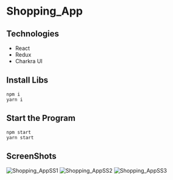 # Shopping_App

## Technologies
- React
- Redux
- Charkra UI

## Install Libs
``` 
npm i 
yarn i 
```
## Start the Program
```
npm start
yarn start
```

## ScreenShots

![Shopping_AppSS1](https://user-images.githubusercontent.com/60034063/148550968-672b53d9-0eda-461d-995e-f3eb8f917722.PNG)
![Shopping_AppSS2](https://user-images.githubusercontent.com/60034063/148550971-34d4af80-73bb-4f7b-8b26-4487a087faef.PNG)
![Shopping_AppSS3](https://user-images.githubusercontent.com/60034063/148551181-6deeb848-67c2-466d-b27d-99a1bfd2add9.PNG)

